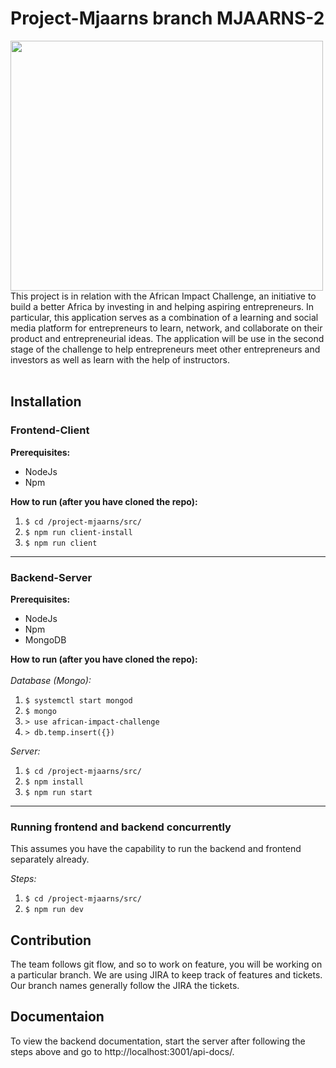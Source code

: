 # Project-Mjaarns branch MJAARNS-2
<img src="https://images.squarespace-cdn.com/content/5959429eff7c50228e412bf1/1607561881703-9EE9CN7L551HJPITP9XB/AII+LOGO.png?format=1500w&content-type=image%2Fpng" width="500" height="400">
This project is in relation with the African Impact Challenge, an initiative to build a better Africa by investing in and helping aspiring entrepreneurs.
In particular, this application serves as a combination of a learning and social media platform for entrepreneurs to learn, network, and collaborate on their product and entrepreneurial ideas.
The application will be use in the second stage of the challenge to help entrepreneurs meet other entrepreneurs and investors as well as learn with the help of instructors.<br />
<br />

## Installation <br />
### Frontend-Client
**Prerequisites:**
- NodeJs
- Npm

**How to run (after you have cloned the repo):** <br />
1. `$ cd /project-mjaarns/src/` <br />
2. `$ npm run client-install` <br />
3. `$ npm run client` <br />

---

### Backend-Server
**Prerequisites:** <br />
- NodeJs <br />
- Npm <br />
- MongoDB <br />

**How to run (after you have cloned the repo):** <br /><br />
*Database (Mongo):* <br />
1. `$ systemctl start mongod` <br />
2. `$ mongo` <br />
3. `> use african-impact-challenge` <br />
4. `> db.temp.insert({})` <br />

*Server:* <br />
1. `$ cd /project-mjaarns/src/` <br />
2. `$ npm install` <br />
3. `$ npm run start` <br />

---

### Running frontend and backend concurrently
This assumes you have the capability to run the backend and frontend separately already.

*Steps:* <br />
1. `$ cd /project-mjaarns/src/`<br />
2. `$ npm run dev`

## Contribution <br />
The team follows git flow, and so to work on feature, you will be working on a particular branch. We are using JIRA to keep track of features and tickets.<br />
Our branch names generally follow the JIRA the tickets.<br />


## Documentaion <br />
To view the backend documentation, start the server after following the steps above and go to http://localhost:3001/api-docs/.<br />
